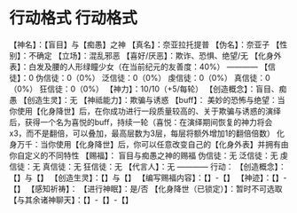 # 行动格式 行动格式
【神名】：【盲目】与【痴愚】之神
【真名】：奈亚拉托提普
【伪名】：奈亚子
【性别】：不确定
【立场】：混乱邪恶
【喜好/厌恶】：欺诈、恐惧、绝望/无
【化身外表】：白发及腰的人形绿瞳少女（在当前纪元的友善度：40%）
————
【信徒】：0
伪信徒：0（0%）
泛信徒：0（0%）
虔信徒：0（0%）
真信徒：0（0%）
狂信徒：0（0%）
【神力】：10/10（+5/每轮）
【创造概念】：盲目、痴愚
【创造生灵】：无
【神祗能力】：欺骗与诱惑
【buff】：
美妙的恐怖与绝望：当你使用【化身降世】后，在你成功进行一段质量较高的、关于欺骗与诱惑的演绎后，获得一个名为喜悦的buff，持续一轮（喜悦：在演绎期间恢复的神力将会x3，而不是翻倍，可以叠加，最高层数为3层，每层将额外增加1的翻倍倍数）
化身万千：当你使用【化身降世】后，你可以任意改变自己的【化身外表】并拥有由你自定义的不同特性
【赐福】：
盲目与痴愚之神的赐福
伪信徒：无
泛信徒：无
虔信徒：无
真信徒：无
狂信徒：无
【代言人】：无
————
行动：
【创造概念】：【】与【】
【创造生灵】：【】与【】
【编写赐福内容】：【】-【】
【神迹】：【】-【】
【感知祈祷】：
【进行神眠】：是/否
【化身降世（已锁定）】：暂时不可选取
【与其余诸神聊天】：【】-【】-【】
